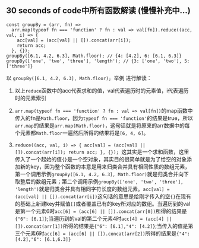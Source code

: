 ## 30 seconds of code中所有函数解读 (慢慢补充中...)
```
const groupBy = (arr, fn) =>
  arr.map(typeof fn === 'function' ? fn : val => val[fn]).reduce((acc, val, i) => {
    acc[val] = (acc[val] || []).concat(arr[i]);
    return acc;
  }, {});
groupBy([6.1, 4.2, 6.3], Math.floor); // {4: [4.2], 6: [6.1, 6.3]}
groupBy(['one', 'two', 'three'], 'length'); // {3: ['one', 'two'], 5: ['three']}
```

以 `groupBy([6.1, 4.2, 6.3], Math.floor); `举例 进行解读：
1. 以上`reduce`函数中的acc代表求和的值，val代表遍历时的元素值，i代表遍历时的元素索引

2. `arr.map(typeof fn === 'function' ? fn : val => val[fn])`的map函数中传入的fn是`Math.floor`，因为`typeof fn === 'function'`的结果是true，所以`arr.map`的结果是`arr.map(Math.floor)`，这句话就是将原来的arr数据中的每个元素都`Math.floor`一遍然后所得的结果将是`[6, 4, 6]`。

3. `reduce((acc, val, i) => { acc[val] = (acc[val] || []).concat(arr[i]); return acc; }, {}); `这其实是一个求和函数，这里传入了一个起始的值`{}`是一个空对象，其实目的很简单就是为了给空的对象添加新的key，因为整个函数的本意是用来归类合并具有相同性质的数组元素，第一个调用示例`groupBy([6.1, 4.2, 6.3], Math.floor)`就是归类合并向下取整后的数组元素；第二个调用示例`groupBy(['one', 'two', 'three'], 'length')`就是归类合并具有相同字符长度的数组元素。`acc[val] = (acc[val] || []).concat(arr[i])`这句话的意思是给刚才传入的空`{}`在现有的基础上新建key并赋值`[]`或者覆盖已有的key所对应的数组。当遍历到的val是第一个元素6时`acc[6] = (acc[6] || []).concat(arr[0])`所得的结果是`{"6": [6.1]}`;当遍历到的val的第二个元素4时`acc[4] = (acc[4] || []).concat(arr[1])`所得的结果是`{"6": [6.1],"4": [4.2]}`;当传入的值是第三个元素6时`acc[6] = (acc[6] || []).concat(arr[2])`所得的结果是`{"4": [4.2],"6": [6.1,6.3]}`